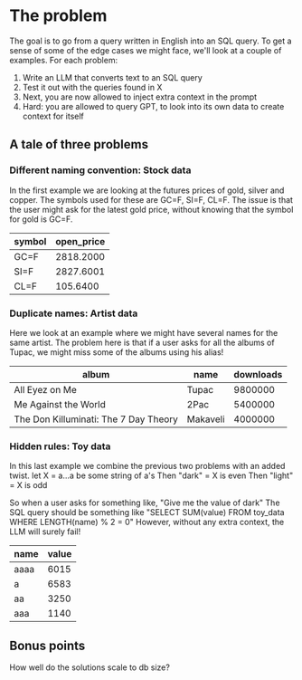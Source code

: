 # The problem

The goal is to go from a query written in English into an SQL query. To get a sense of some of the edge cases we might face, we'll look at a couple of examples. For each problem:

1. Write an LLM that converts text to an SQL query
2. Test it out with the queries found in X
3. Next, you are now allowed to inject extra context in the prompt
4. Hard: you are allowed to query GPT, to look into its own data to create context for itself

## A tale of three problems

### Different naming convention: Stock data
In the first example we are looking at the futures prices of gold, silver and copper. The symbols used for these are GC=F, SI=F, CL=F. The issue is that the user might ask for the latest gold price, without knowing that the symbol for gold is GC=F.

| symbol | open_price |
|--------|------------|
| GC=F   | 2818.2000  |
| SI=F   | 2827.6001  |
| CL=F   | 105.6400   |

### Duplicate names: Artist data
Here we look at an example where we might have several names for the same artist. The problem here is that if a user asks for all the albums of Tupac, we might miss some of the albums using his alias!

| album                               | name     | downloads |
|-------------------------------------|----------|-----------|
| All Eyez on Me                      | Tupac    | 9800000   |
| Me Against the World                | 2Pac     | 5400000   |
| The Don Killuminati: The 7 Day Theory | Makaveli | 4000000   |

### Hidden rules: Toy data
In this last example we combine the previous two problems with an added twist.
let X = a...a be some string of a's
Then "dark" = X is even
Then "light" = X is odd

So when a user asks for something like, "Give me the value of dark"
The SQL query should be something like "SELECT SUM(value) FROM toy_data WHERE LENGTH(name) % 2 = 0"
However, without any extra context, the LLM will surely fail!

| name | value |
|------|-------|
| aaaa | 6015  |
| a    | 6583  |
| aa   | 3250  |
| aaa  | 1140  |

## Bonus points

How well do the solutions scale to db size?
